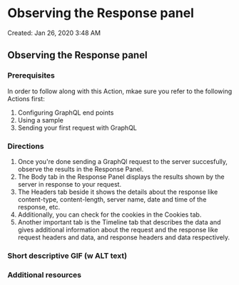 # Observing the Response panel

Created: Jan 26, 2020 3:48 AM

## Observing the Response panel

### Prerequisites

In order to follow along with this Action, mkae sure you refer to the following Actions first:

1. Configuring GraphQL end points
2. Using a sample
3. Sending your first request with GraphQL

### Directions

1. Once you're done sending a GraphQl request to the server succesfully, observe the results in the Response Panel.
2. The Body tab in the Response Panel displays the results shown by the server in response to your request.
3. The Headers tab beside it shows the details about the response like content-type, content-length, server name, date and time of the response, etc. 
4. Additionally, you can check for the cookies in the Cookies tab.
5. Another important tab is the Timeline tab that describes the data and gives additional information about the request and the response like request headers and data, and response headers and data respectively. 

### Short descriptive GIF (w ALT text)

### Additional resources
